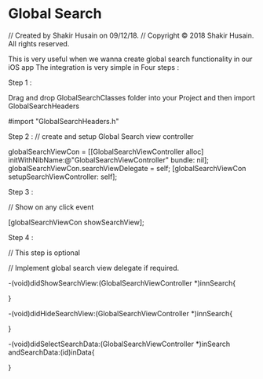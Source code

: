 # Global Search
//  Created by Shakir Husain on 09/12/18.
//  Copyright © 2018 Shakir Husain. All rights reserved.

This is very  useful when we wanna create global search functionality in our iOS app
The integration is very simple in Four steps :

Step 1 :

Drag and drop GlobalSearchClasses folder into your Project and then import GlobalSearchHeaders 

#import "GlobalSearchHeaders.h"


Step 2 :
// create and setup Global Search view controller

   globalSearchViewCon = [[GlobalSearchViewController alloc] initWithNibName:@"GlobalSearchViewController" bundle: nil];
    globalSearchViewCon.searchViewDelegate = self;
    [globalSearchViewCon setupSearchViewController: self];

Step 3 :

//  Show on any click event
        
[globalSearchViewCon showSearchView];


Step 4 :

//  This step is optional

// Implement global search view delegate if required.

-(void)didShowSearchView:(GlobalSearchViewController *)innSearch{

}

-(void)didHideSearchView:(GlobalSearchViewController *)innSearch{

}

-(void)didSelectSearchData:(GlobalSearchViewController *)inSearch andSearchData:(id)inData{
   
}



 
